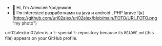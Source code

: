 - 👋 Hi, I’m  Алексей Урядников
- 👀 I’m interested  разработками на java и android , PHP larave
![я] (https://github.com/uri02alex/uri02alex/blob/main/FOTO/URI_FOTO.png "my photo")

uri02alex/uri02alex is a ✨ special ✨ repository because its `README.md` (this file) appears on your GitHub profile.

<!---
uri02alex/uri02alex is a ✨ special ✨ repository because its `README.md` (this file) appears on your GitHub profile.
You can click the Preview link to take a look at your changes.
--->
